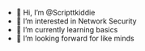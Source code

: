 - 👋 Hi, I’m @Scripttkiddie
- 👀 I’m interested in Network Security
- 🌱 I’m currently learning basics
- 💞️ I’m looking forward for like minds


<!---
Scripttkiddie/Scripttkiddie is a ✨ special ✨ repository because its `README.md` (this file) appears on your GitHub profile.
You can click the Preview link to take a look at your changes.
--->
